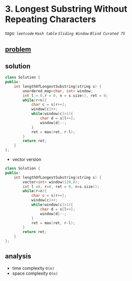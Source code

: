 # 3. Longest Substring Without Repeating Characters

###### tags: `leetcode` `Hash table` `Sliding Window` `Blind Curated 75`

## [problem](https://leetcode.com/problems/longest-substring-without-repeating-characters/)

## solution
```c++
class Solution {
public:
    int lengthOfLongestSubstring(string s) {
        unordered_map<char, int> window;
        int l = 0,r = 0, n = s.size(), ret = 0;
        while(r<n){
            char c = s[r++];
            window[c]++;
            while(window[c]>1){
                char d = s[l++];
                window[d]--;
            }
            ret = max(ret, r-l);
        }
        return ret;
    }
};
```
- vector version 
```c++
class Solution {
public:
    int lengthOfLongestSubstring(string s) {
        vector<int> window(128,0);
        int l =0, r=0, ret = 0, n=s.size();
        while(r<n){
            char c = s[r++];
            window[c]++;
            while(window[c]>1){
                char d = s[l++];
                window[d]--;
            }
            ret = max(ret, r-l);
        }
        return ret;
    }
};

```

## analysis
- time complexity `O(n)`
- space complexity `O(n)`